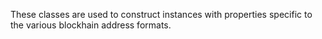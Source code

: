 These classes are used to construct instances with properties specific to the various blockhain address formats.
